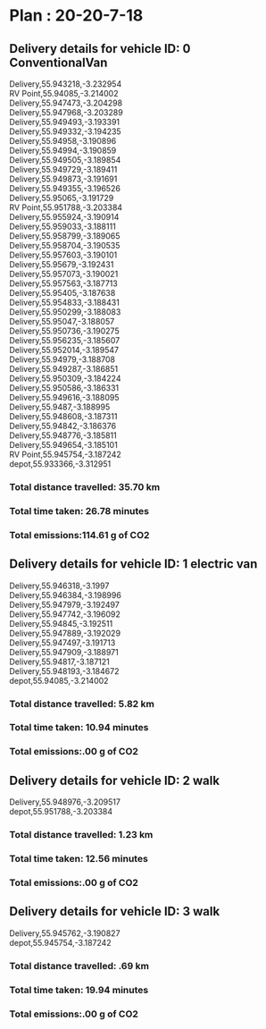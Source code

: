 # Plan : 20-20-7-18
## Delivery details for vehicle ID: 0 ConventionalVan 
Delivery,55.943218,-3.232954<br>RV Point,55.94085,-3.214002<br>Delivery,55.947473,-3.204298<br>Delivery,55.947968,-3.203289<br>Delivery,55.949493,-3.193391<br>Delivery,55.949332,-3.194235<br>Delivery,55.94958,-3.190896<br>Delivery,55.94994,-3.190859<br>Delivery,55.949505,-3.189854<br>Delivery,55.949729,-3.189411<br>Delivery,55.949873,-3.191691<br>Delivery,55.949355,-3.196526<br>Delivery,55.95065,-3.191729<br>RV Point,55.951788,-3.203384<br>Delivery,55.955924,-3.190914<br>Delivery,55.959033,-3.188111<br>Delivery,55.958799,-3.189065<br>Delivery,55.958704,-3.190535<br>Delivery,55.957603,-3.190101<br>Delivery,55.95679,-3.192431<br>Delivery,55.957073,-3.190021<br>Delivery,55.957563,-3.187713<br>Delivery,55.95405,-3.187638<br>Delivery,55.954833,-3.188431<br>Delivery,55.950299,-3.188083<br>Delivery,55.95047,-3.188057<br>Delivery,55.950736,-3.190275<br>Delivery,55.956235,-3.185607<br>Delivery,55.952014,-3.189547<br>Delivery,55.94979,-3.188708<br>Delivery,55.949287,-3.186851<br>Delivery,55.950309,-3.184224<br>Delivery,55.950586,-3.186331<br>Delivery,55.949616,-3.188095<br>Delivery,55.9487,-3.188995<br>Delivery,55.948608,-3.187311<br>Delivery,55.94842,-3.186376<br>Delivery,55.948776,-3.185811<br>Delivery,55.949654,-3.185101<br>RV Point,55.945754,-3.187242<br>depot,55.933366,-3.312951<br>
### Total distance travelled: 35.70 km 
### Total time taken: 26.78 minutes 
### Total emissions:114.61 g of CO2
## Delivery details for vehicle ID: 1 electric van 
Delivery,55.946318,-3.1997<br>Delivery,55.946384,-3.198996<br>Delivery,55.947979,-3.192497<br>Delivery,55.947742,-3.196092<br>Delivery,55.94845,-3.192511<br>Delivery,55.947889,-3.192029<br>Delivery,55.947497,-3.191713<br>Delivery,55.947909,-3.188971<br>Delivery,55.94817,-3.187121<br>Delivery,55.948193,-3.184672<br>depot,55.94085,-3.214002<br>
### Total distance travelled: 5.82 km 
### Total time taken: 10.94 minutes 
### Total emissions:.00 g of CO2
## Delivery details for vehicle ID: 2 walk 
Delivery,55.948976,-3.209517<br>depot,55.951788,-3.203384<br>
### Total distance travelled: 1.23 km 
### Total time taken: 12.56 minutes 
### Total emissions:.00 g of CO2
## Delivery details for vehicle ID: 3 walk 
Delivery,55.945762,-3.190827<br>depot,55.945754,-3.187242<br>
### Total distance travelled: .69 km 
### Total time taken: 19.94 minutes 
### Total emissions:.00 g of CO2
